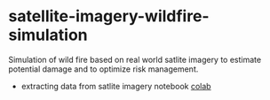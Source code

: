 # satellite-imagery-wildfire-simulation
Simulation of wild fire based on real world satlite imagery to estimate potential damage and to optimize risk management.

* extracting data from satlite imagery notebook [colab](https://colab.research.google.com/drive/1xwIUGick9HLaP-HN5vj4ibcZZvoyCalv?usp=sharing)
